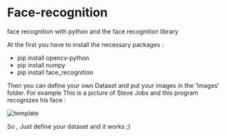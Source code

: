 # Face-recognition
face recognition with python and the face recognition library



At the first you have to install the necessary packages :
- pip install opencv-python
- pip install numpy
- pip install face_recognition


Then you can define your own Dataset and put your images in the 'Images' folder.
For  example This is a picture of Steve Jobs and this program recognizes his face :


![template](https://user-images.githubusercontent.com/77053893/118359419-8b338d00-b598-11eb-8995-1365feba4ec6.png)



So , Just define your dataset and it works ;)
